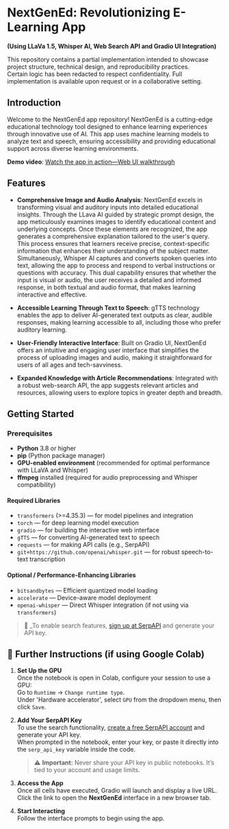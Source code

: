 # NextGenEd: Revolutionizing E-Learning App
  **(Using LLaVa 1.5, Whisper AI, Web Search API and Gradio UI Integration)**

This repository contains a partial implementation intended to showcase project structure, technical design, and reproducibility practices.  
Certain logic has been redacted to respect confidentiality. Full implementation is available upon request or in a collaborative setting.

## Introduction
Welcome to the NextGenEd app repository! NextGenEd is a cutting-edge educational technology tool designed to enhance learning experiences through innovative use of AI. This app uses machine learning models to analyze text and speech, ensuring accessibility and providing educational support across diverse learning environments.

 **Demo video**: [Watch the app in action—Web UI walkthrough](https://drive.google.com/file/d/1vjRAAAdYDtjDjpXDLwgV_hiZTxjP_TJl/view?usp=drive_link)

## Features
- **Comprehensive Image and Audio Analysis**: NextGenEd excels in transforming visual and auditory inputs into detailed educational insights. Through the LLava AI guided by strategic prompt design, the app meticulously examines images to identify educational content and underlying concepts. Once these elements are recognized, the app generates a comprehensive explanation tailored to the user's query. This process ensures that learners receive precise, context-specific information that enhances their understanding of the subject matter.
Simultaneously, Whisper AI captures and converts spoken queries into text, allowing the app to process and respond to verbal instructions or questions with accuracy. This dual capability ensures that whether the input is visual or audio, the user receives a detailed and informed response, in both textual and audio format, that makes learning interactive and effective.

- **Accessible Learning Through Text to Speech**: gTTS technology enables the app to deliver AI-generated text outputs as clear, audible responses, making learning accessible to all, including those who prefer auditory learning.

- **User-Friendly Interactive Interface**: Built on Gradio UI, NextGenEd offers an intuitive and engaging user interface that simplifies the process of uploading images and audio, making it straightforward for users of all ages and tech-savviness.

- **Expanded Knowledge with Article Recommendations**: Integrated with a robust web-search API, the app suggests relevant articles and resources, allowing users to explore topics in greater depth and breadth.


## Getting Started

### Prerequisites

- **Python** 3.8 or higher  
- **pip** (Python package manager)  
- **GPU-enabled environment** (recommended for optimal performance with LLaVA and Whisper)  
- **ffmpeg** installed (required for audio preprocessing and Whisper compatibility)  

#### Required Libraries
- `transformers` (>=4.35.3) — for model pipelines and integration  
- `torch` — for deep learning model execution  
- `gradio` — for building the interactive web interface  
- `gTTS` — for converting AI-generated text to speech  
- `requests` — for making API calls (e.g., SerpAPI)  
- `git+https://github.com/openai/whisper.git` — for robust speech-to-text transcription  

#### Optional / Performance-Enhancing Libraries
- `bitsandbytes` — Efficient quantized model loading  
- `accelerate` — Device-aware model deployment  
- `openai-whisper` — Direct Whisper integration (if not using via `transformers`)

> 🔐 _To enable search features, [sign up at SerpAPI](https://serpapi.com/) and generate your API key.  


## 📍 Further Instructions (if using Google Colab)

1. **Set Up the GPU**  
   Once the notebook is open in Colab, configure your session to use a GPU:  
   Go to `Runtime` → `Change runtime type`.  
   Under 'Hardware accelerator', select `GPU` from the dropdown menu, then click `Save`.

2. **Add Your SerpAPI Key**  
   To use the search functionality, [create a free SerpAPI account](https://serpapi.com/) and generate your API key.  
   When prompted in the notebook, enter your key, or paste it directly into the `serp_api_key` variable inside the code.  
   > ⚠️ **Important:** Never share your API key in public notebooks. It’s tied to your account and usage limits.

3. **Access the App**  
   Once all cells have executed, Gradio will launch and display a live URL.  
   Click the link to open the **NextGenEd** interface in a new browser tab.

4. **Start Interacting**  
   Follow the interface prompts to begin using the app.

